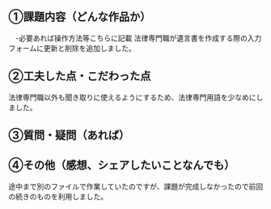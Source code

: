 ## ①課題内容（どんな作品か）
　-必要あれば操作方法等こちらに記載
法律専門職が遺言書を作成する際の入力フォームに更新と削除を追加しました。


## ②工夫した点・こだわった点
法律専門職以外も聞き取りに使えるようにするため、法律専門用語を少なめにしました。

## ③質問・疑問（あれば）


## ④その他（感想、シェアしたいことなんでも）
途中まで別のファイルで作業していたのですが、課題が完成しなかったので前回の続きのものを利用しました。